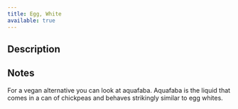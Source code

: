 ```yaml
---
title: Egg, White
available: true
---
```


## Description

## Notes

For a vegan alternative you can look at aquafaba. Aquafaba is the liquid that comes in a can of chickpeas and behaves strikingly similar to egg whites.

